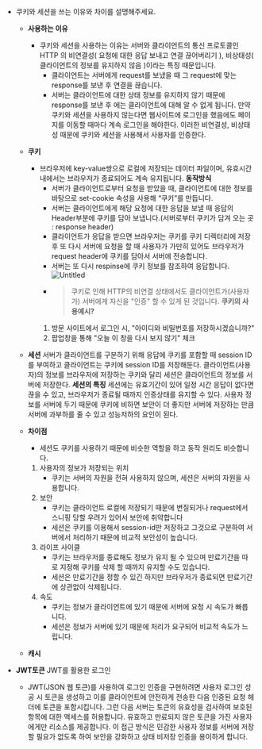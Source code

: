 -   쿠키와 세션을 쓰는 이유와 차이를 설명해주세요.

    -   **사용하는 이유**
        -   쿠키와 세션을 사용하는 이유는 서버와 클라이언트의 통신 프로토콜인 HTTP 의 비연결성( 요청에 대한 응답 보내고 연결 끊어버리기 ), 비상태성( 클라이언트의 정보를 유지하지 않음 )이라는 특징 때문입니다.
            -   클라이언트는 서버에게 request를 보냈을 때 그 request에 맞는 response를 보낸 후 연결을 끊습니다.
            -   서버는 클라이언트에 대한 상태 정보를 유지하지 않기 때문에 response를 보낸 후 에는 클라이언트에 대해 알 수 없게 됩니다.
                만약 쿠키와 세션을 사용하지 않는다면 웹사이트에 로그인을 했음에도 페이지를 이동할 때마다 계속 로그인을 해야한다.
                이러한 비연결성, 비상태성 때문에 쿠키와 세션을 사용해서 사용자를 인증한다.
    -   **쿠키**
        -   브라우저에 key-value쌍으로 로컬에 저장되는 데이터 파일이며, 유효시간 내에서는 브라우저가 종료되어도 계속 유지됩니다.
            **동작방식**
            -   서버가 클라이언트로부터 요청을 받았을 때, 클라이언트에 대한 정보를 바탕으로 set-cookie 속성을 사용해 “쿠키”를 만듭니다.
            -   서버는 클라이언트에게 해당 요청에 대한 응답을 보낼 때 응답의 Header부분에 쿠키를 담아 보냅니다.(서버로부터 쿠키가 담겨 오는 곳 : response header)
            -   클라이언트가 응답을 받으면 브라우저는 쿠키를 쿠키 디렉터리에 저장 후 또 다시 서버에 요청을 할 때 사용자가 가만히 있어도 브라우저가 request header에 쿠키를 담아서 서버에 전송합니다.
            -   서버는 또 다시 respinse에 쿠키 정보를 참조하여 응답합니다.
                ![Untitled](https://prod-files-secure.s3.us-west-2.amazonaws.com/976b641b-2e6b-431e-9b42-97c07d7d244f/f96a7976-d93a-4f40-a1be-30f9df89225c/Untitled.png)
            -   > 쿠키로 인해 HTTP의 비연결 상태에서도 클라이언트가(사용자가) 서버에게 자신을 "인증" 할 수 있게 된 것입니다.
                > **쿠키의 사용예시?**
            1. 방문 사이트에서 로그인 시, "아이디와 비밀번호를 저장하시겠습니까?"
            2. 팝업창을 통해 "오늘 이 창을 다시 보지 않기" 체크
    -   **세션**
        서버가 클라이언트를 구분하기 위해 응답에 쿠키를 포함할 때 session ID를 부여하고 클라이언트는 쿠키에 session ID를 저장해둔다.
        클라이언트(사용자)의 정보를 브라우저에 저장하는 쿠키와 달리 세션은 클라이언트의 정보를 서버에 저장한다.
        **세션의 특징**
        세션에는 유효기간이 있어 일정 시간 응답이 없다면 끊을 수 있고, 브라우저가 종료될 때까지 인증상태를 유지할 수 있다.
        사용자 정보를 서버에 두기 때문에 쿠키에 비하면 보안이 더 좋지만 서버에 저장하는 만큼 서버에 과부하를 줄 수 있고 성능저하의 요인이 된다.
    -   **차이점**

        -   세션도 쿠키를 사용하기 때문에 비슷한 역할을 하고 동작 원리도 비슷합니다.

        1. 사용자의 정보가 저장되는 위치
            - 쿠키는 서버의 자원을 전혀 사용하지 않으며, 세션은 서버의 자원을 사용합니다.
        2. 보안
            - 쿠키는 클라이언트 로컬에 저장되기 때문에 변질되거나 request에서 스니핑 당할 우려가 있어서 보안에 취약합니다
            - 세션은 쿠키를 이용해서 session-id만 저장하고 그것으로 구분하여 서버에서 처리하기 때문에 비교적 보안성이 높습니다.
        3. 라이프 사이클
            - 쿠키는 브라우저를 종료해도 정보가 유지 될 수 있으며 만료기간을 따로 지정해 쿠키를 삭제 할 때까지 유지할 수도 있습니다.
            - 세션은 만료기간을 정할 수 있긴 하지만 브라우저가 종료되면 만료기간에 상관없이 삭제됩니다.
        4. 속도
            - 쿠키는 정보가 클라이언트에 있기 때문에 서버에 요청 시 속도가 빠릅니다.
            - 세션은 정보가 서버에 있기 때문에 처리가 요구되어 비교적 속도가 느립니다.

    -   **캐시**

-   **JWT토큰**
    JWT를 활용한 로그인
    -   JWT(JSON 웹 토큰)를 사용하여 로그인 인증을 구현하려면 사용자 로그인 성공 시 토큰을 생성하고 이를 클라이언트에 안전하게 전송한 다음 인증된 요청 헤더에 토큰을 포함시킵니다. 그런 다음 서버는 토큰의 유효성을 검사하여 보호된 항목에 대한 액세스를 허용합니다. 유효하고 만료되지 않은 토큰을 가진 사용자에게만 리소스를 제공합니다. 이 접근 방식은 민감한 사용자 정보를 서버에 저장할 필요가 없도록 하여 보안을 강화하고 상태 비저장 인증을 용이하게 합니다.
